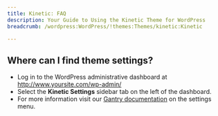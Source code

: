 ```yaml
---
title: Kinetic: FAQ
description: Your Guide to Using the Kinetic Theme for WordPress
breadcrumb: /wordpress:WordPress/!themes:Themes/kinetic:Kinetic

---
```


Where can I find theme settings?
-----
* Log in to the WordPress administrative dashboard at http://www.yoursite.com/wp-admin/
* Select the **Kinetic Settings** sidebar tab on the left of the dashboard.
* For more information visit our [Gantry documentation][gantry] on the settings menu.

[gantry]: http://gantry-framework.org/documentation/wordpress/configure/